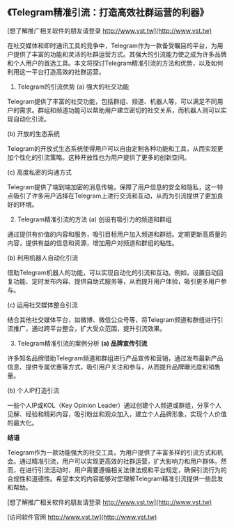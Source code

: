## **《Telegram精准引流：打造高效社群运营的利器》**

[想了解推广相关软件的朋友请登录 http://www.vst.tw](http://www.vst.tw)

在社交媒体和即时通讯工具的竞争中，Telegram作为一款备受瞩目的平台，为用户提供了丰富的功能和灵活的社群运营方式。其强大的引流能力使之成为许多品牌和个人用户的首选工具。本文将探讨Telegram精准引流的方法和优势，以及如何利用这一平台打造高效的社群运营。

1. Telegram的引流优势
(a) 强大的社交功能

Telegram提供了丰富的社交功能，包括群组、频道、机器人等，可以满足不同用户的需求。群组和频道功能可以帮助用户建立密切的社交关系，而机器人则可以实现自动化引流。

(b) 开放的生态系统

Telegram的开放式生态系统使得用户可以自由定制各种功能和工具，从而实现更加个性化的引流策略。这种开放性也为用户提供了更多的创新空间。

(c) 高度私密的沟通方式

Telegram提供了端到端加密的消息传输，保障了用户信息的安全和隐私，这一特点吸引了许多用户选择在Telegram上进行交流和互动，从而为引流提供了更加良好的环境。

2. Telegram精准引流的方法
(a) 创设有吸引力的频道和群组

通过提供有价值的内容和服务，吸引目标用户加入频道和群组。定期更新高质量的内容，提供有益的信息和资源，增加用户对频道和群组的粘性。

(b) 利用机器人自动化引流

借助Telegram机器人的功能，可以实现自动化的引流和互动。例如，设置自动回复功能、定时发布内容、提供自助式服务等，从而提升用户体验，吸引更多用户参与。

(c) 运用社交媒体整合引流

结合其他社交媒体平台，如微博、微信公众号等，将Telegram频道和群组进行引流推广，通过跨平台整合，扩大受众范围，提升引流效果。

3. Telegram精准引流的案例分析
**(a) 品牌宣传引流**

许多知名品牌借助Telegram频道和群组进行产品宣传和营销，通过发布最新产品信息、提供专属优惠等方式，吸引用户关注和参与，从而提升品牌曝光度和销售量。

(b) 个人IP打造引流

一些个人IP或KOL（Key Opinion Leader）通过创建个人频道或群组，分享个人见解、经验和精彩内容，吸引粉丝和观众加入，建立个人品牌形象，实现个人价值的最大化。

**结语**

Telegram作为一款功能强大的社交工具，为用户提供了丰富多样的引流方式和机会。通过精准引流，用户可以实现更高效的社群运营，扩大影响力和用户群体。然而，在进行引流活动时，用户需要遵循相关法律法规和平台规定，确保引流行为的合规性和道德性。希望本文的内容能够对您理解Telegram精准引流提供一些启发和帮助。

[想了解推广相关软件的朋友请登录 http://www.vst.tw](http://www.vst.tw)


[访问软件官网 http://www.vst.tw](http://www.vst.tw)

